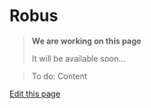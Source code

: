 # Robus

> **We are working on this page**
> 
> It will be available soon...

> To do: Content

<div class="cust_edit_page"><a href="https://{{gh_path}}/_pages/low/robus.md">Edit this page</a></div>
